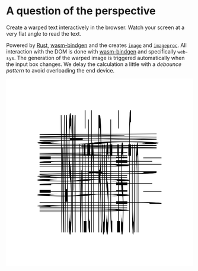 # A question of the perspective

Create a warped text interactively in the browser. Watch your screen at a very flat angle to read the text.

Powered by [Rust][rust], [wasm-bindgen][wasm-bindgen] and the creates [`image`][image] and [`imageproc`][imageproc].
All interaction with the DOM is done with [wasm-bindgen][wasm-bindgen] and specifically `web-sys`.
The generation of the warped image is triggered automatically when the input box changes. We delay
the calculation a little with a _debounce pattern_ to avoid overloading the end device.

![Example of warped text](./example.png)

[rust]: https://www.rust-lang.org/
[wasm-bindgen]: https://github.com/rustwasm/wasm-bindgen
[image]: https://github.com/image-rs/image
[imageproc]: https://docs.rs/imageproc/0.22.0/imageproc/
